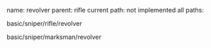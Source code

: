 name: revolver
parent: rifle
current path: not implemented
all paths:

  basic/sniper/rifle/revolver

  basic/sniper/marksman/revolver
